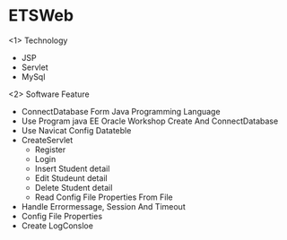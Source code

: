 # ETSWeb
 <1> Technology
   -  JSP
   -  Servlet
   -  MySql  
   
<2> Software Feature
   - ConnectDatabase Form Java Programming Language
   - Use Program java EE Oracle Workshop Create And ConnectDatabase  
   - Use Navicat Config Datateble   
   - CreateServlet   
      - Register
      - Login
      - Insert Student detail
      - Edit Studeunt detail
      - Delete Student detail
      - Read Config File Properties From File
- Handle Errormessage, Session And Timeout
- Config File Properties
- Create LogConsloe
